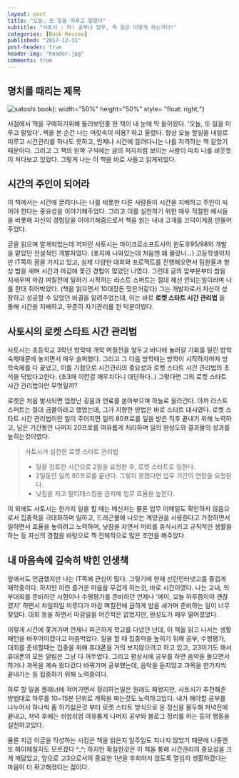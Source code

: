 ```yaml
---
layout: post
title: "오늘, 또 일을 미루고 말았다"
subtitle: "사토시 : 마! 공부나 업무, 즉 일은 이렇게 하는거다!"
categories: [Book Review]
published: "2017-12-31"
post-header: true
header-img: "header.jpg"
comments: true
---
```

## 명치를 때리는 제목
![satoshi book](https://drive.google.com/uc?id=1I22jT3L94StzAxEo6aNUvbi5OlBeqImw){: width="50%" height="50%" style= "float: right;"}

서점에서 책을 구매하기위해 둘러보던중 한 책이 내 눈에 딱 들어왔다. '오늘, 또 일을 미루고 말았다'. 책을 본 순간 나는 머릿속이 띠용? 하고 울렸다. 항상 오늘 할일을 내일로 미루고 시간관리를 하나도 못하고, 언제나 시간에 끌려다니는 나를 저격하는 책 같았기 때문이다. 그리고 그 책의 왼쪽 구석에는 글의 저자처럼 보이는 사람이 마치 나를 비웃듯이 쳐다보고 있었다. 그렇게 나는 이 책을 바로 사들고 읽게되었다.

## 시간의 주인이 되어라

이 책에서는 시간에 끌려다니는 나를 비롯한 다른 사람들이 시간을 지배하고 주인이 되어야 한다는 중요성을 이야기해주었다. 그리고 이를 실천하기 위한 매우 적절한 예시들을 비롯해 자신의 경험담을 이야기해줌으로서 책을 읽는 내내 고개를 끄덕이게끔 만들어주었다.

글을 읽으며 알게되었는데 저자인 사토시는 마이크로소프트사의 윈도우95/98의 개발을 맡았던 전설적인 개발자였다. (표지에 나와있는데 처음엔 왜 몰랐니...) 고등학생이지만 IT쪽의 꿈을 가지고 있고, 실제 다양한 대회와 프로젝트를 진행해오면서 팀원들과 항상 밤을 새며 시간과 마감에 쫓긴 경험이 많았던 나였다. 그런데 글의 앞부분부터 밤을 지새우며 마감 며칠전에 일하기 시작하는 라스트 스퍼트는 절대 해선 안되는일이라며 나를 한대 쥐어박았다. (책을 읽으면서 10대정돈 맞은거같다) 그는 개발자로서 자신이 성장하고 성공할 수 있었던 비결을 알려주었는데, 이는 바로 **로켓 스타트 시간 관리법** 을 통해 시간을 지배하고, 꾸준히 자기관리를 한 덕분이였다.

## 사토시의 로켓 스타트 시간 관리법

사토시는 초등학교 3학년 방학때 개학 며칠전을 앞두고 바다에 놀러갈 기회를 밀린 방학숙제때문에 놓치면서 매우 슬퍼했다. 그리고 그 다음 방학때는 방학이 시작하자마자 방학숙제를 다 끝냈고, 이를 기점으로 시간관리의 중요성과 로켓 스타트 시간 관리법의 초석을 닦았다고한다. (초3때 이런걸 깨우치다니 대단하다..) 그렇다면 그의 로켓 스타트 시간 관리법이란 무엇일까?

로켓은 처음 발사되면 엄청난 굉음과 연료를 쏟아부으며 하늘로 올라간다. 아까 라스트 스퍼트는 절대 금물이라고 했었는데, 그가 지향한 방법은 바로 스타트 대시였다. 로켓 스타트 시간 관리법이란 일이 주어지면 일의 80프로를 일을 받은 직후 끝내기 위해 노력하고, 남은 기간동안 나머지 20프로를 여유롭게 처리하며 일의 완성도와 결과물의 성과를 높히는것이였다.

> 사토시가 실천한 로켓 스타트 관리법
> - 일을 검토한 시간으로 2일을 요청한 후, 로켓 스타트로 일한다.
> - 2일동안 일의 80프로를 끝낸다. 그렇지 못했다면 업무 기간의 연장을 요청한다.
> - 낮잠을 자고 멀티태스킹을 금지해 업무 효율을 높힌다.

이 외에도 사토시는 한가지 일을 할 때는 메신저는 물론 업무 이메일도 확인하지 않음으로서 집중력을 극대화하며 일하고, 드래곤볼에 나오는 계양권을 사용한다고 가정하면서 일하면서 효율을 높이려고 노력하며, 낮잠을 자면서 머리를 휴식시키고 규칙적인 생활을 하는 등 자신의 경험을 바탕으로 책 전체적으로 많은 조언을 해주었다.


## 내 마음속에 깊숙히 박힌 인생책

앞에서도 언급했지만 나는 IT쪽에 관심이 많다. 그렇기에 현재 선린인터넷고를 즐겁게 재학중이다. 하지만 이런 즐거운 마음을 무겁게 하는것, 바로 시간이였다. 나는 교내, 외부대회를 준비하던 시험이나 수행평가를 준비하던 언제나 '에이, 오늘 하루쯤이야 괜찮겠지' 하면서 차일피일 미루다가 마감 며칠전에 급하게 밤을 새가며 준비하는 일이 너무 잦았다. 대회 등을 하면서 마감일을 어긴적은 없었지만, 완성도가 매우 떨어졌었다.

이렇게 시간에 쫓겨가며 언제나 피곤하게 학교를 다녔던 난데, 이 책을 읽고 나서는 생활 패턴을 바꾸어야겠다고 마음먹었다. 일을 할 때 집중력을 높히기 위해 공부, 수행평가, 대회를 준비할때는 집중을 위해 휴대폰을 거의 보지않으려고 하고 있고, 고3이기도 해서 휴대폰의 모든 알림은 그냥 다 꺼두었다. 그리고 평상시에 공부를 하면 음악을 들으면서 하거나 과목을 계속 왔다갔다 바꿔가며 공부했는데, 음악을 듣지않고 과목을 한가지씩 끝내가는 등 집중하기 위해 노력중이다.

하루 할 일을 플래너에 적어가면서 정리하는일은 원래도 해왔지만, 사토시가 추천해준 방법대로 하루를 10~15분 단위로 계획을 짜는것도 노력하고있다. 내가 해야할 공부를 나누어서 하나씩 좀 하기싫은것 부터 로켓 스타트 방식으로 온 정신을 몰두해 저녁전에 끝내고, 저녁 후에는 쉬엄쉬엄 여유롭게 나머지 공부와 블로그 정리를 하는 등의 행동을 실천하고있다.

물론 지금 이글을 작성하는 시점은 책을 읽은지 일주일도 지나지 않았기 때문에 나중엔 또 헤이헤질지도 모르겠다 ^_^; 하지만 확실한것은 이 책을 통해 시간관리의 중요성을 크게 깨닳았고, 앞으로 고3으로서의 중요한 1년을 후회하지 않도록 열심히 생활하겠다는 마음이 더 확고해졌다는 점이다.
